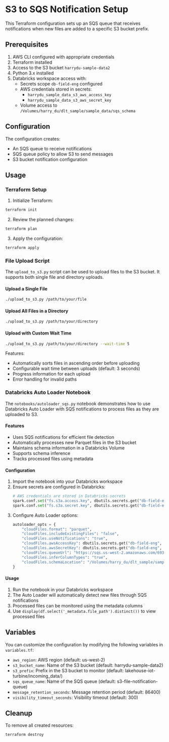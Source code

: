 # S3 to SQS Notification Setup

This Terraform configuration sets up an SQS queue that receives notifications when new files are added to a specific S3 bucket prefix.

## Prerequisites

1. AWS CLI configured with appropriate credentials
2. Terraform installed
3. Access to the S3 bucket `harrydu-sample-data2`
4. Python 3.x installed
5. Databricks workspace access with:
   - Secrets scope `db-field-eng` configured
   - AWS credentials stored in secrets:
     - `harrydu_sample_data_s3_aws_access_key`
     - `harrydu_sample_data_s3_aws_secret_key`
   - Volume access to `/Volumes/harry_du/dlt_sample/sample_data/sqs_schema`

## Configuration

The configuration creates:
- An SQS queue to receive notifications
- SQS queue policy to allow S3 to send messages
- S3 bucket notification configuration

## Usage

### Terraform Setup

1. Initialize Terraform:
```bash
terraform init
```

2. Review the planned changes:
```bash
terraform plan
```

3. Apply the configuration:
```bash
terraform apply
```

### File Upload Script

The `upload_to_s3.py` script can be used to upload files to the S3 bucket. It supports both single file and directory uploads.

#### Upload a Single File
```bash
./upload_to_s3.py /path/to/your/file
```

#### Upload All Files in a Directory
```bash
./upload_to_s3.py /path/to/your/directory
```

#### Upload with Custom Wait Time
```bash
./upload_to_s3.py /path/to/your/directory --wait-time 5
```

Features:
- Automatically sorts files in ascending order before uploading
- Configurable wait time between uploads (default: 3 seconds)
- Progress information for each upload
- Error handling for invalid paths

### Databricks Auto Loader Notebook

The `notebooks/autoloader_sqs.py` notebook demonstrates how to use Databricks Auto Loader with SQS notifications to process files as they are uploaded to S3.

#### Features
- Uses SQS notifications for efficient file detection
- Automatically processes new Parquet files in the S3 bucket
- Maintains schema information in a Databricks Volume
- Supports schema inference
- Tracks processed files using metadata

#### Configuration
1. Import the notebook into your Databricks workspace
2. Ensure secrets are configured in Databricks:
   ```python
   # AWS credentials are stored in Databricks secrets
   spark.conf.set("fs.s3a.access.key", dbutils.secrets.get("db-field-eng", "harrydu_sample_data_s3_aws_access_key"))
   spark.conf.set("fs.s3a.secret.key", dbutils.secrets.get("db-field-eng", "harrydu_sample_data_s3_aws_secret_key"))
   ```
3. Configure Auto Loader options:
   ```python
   autoloader_opts = {
       "cloudFiles.format": "parquet",
       "cloudFiles.includeExistingFiles": "false",
       "cloudFiles.useNotifications": "true",
       "cloudFiles.awsAccessKey": dbutils.secrets.get("db-field-eng", "harrydu_sample_data_s3_aws_access_key"),
       "cloudFiles.awsSecretKey": dbutils.secrets.get("db-field-eng", "harrydu_sample_data_s3_aws_secret_key"),
       "cloudFiles.queueUrl": "https://sqs.us-west-2.amazonaws.com/693773272364/s3-file-notification-queue",
       "cloudFiles.inferColumnTypes": "true",
       "cloudFiles.schemaLocation": "/Volumes/harry_du/dlt_sample/sample_data/sqs_schema"
   }
   ```

#### Usage
1. Run the notebook in your Databricks workspace
2. The Auto Loader will automatically detect new files through SQS notifications
3. Processed files can be monitored using the metadata columns
4. Use `display(df.select('_metadata.file_path').distinct())` to view processed files

## Variables

You can customize the configuration by modifying the following variables in `variables.tf`:
- `aws_region`: AWS region (default: us-west-2)
- `s3_bucket_name`: Name of the S3 bucket (default: harrydu-sample-data2)
- `s3_prefix`: Prefix in the S3 bucket to monitor (default: lakehouse-iot-turbine/incoming_data/)
- `sqs_queue_name`: Name of the SQS queue (default: s3-file-notification-queue)
- `message_retention_seconds`: Message retention period (default: 86400)
- `visibility_timeout_seconds`: Visibility timeout (default: 300)

## Cleanup

To remove all created resources:
```bash
terraform destroy
``` 
